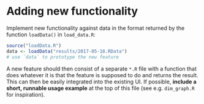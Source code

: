 # Adding new functionality

Implement new functionality against data in the format returned by the function
`loadData()` in `load_data.R`:

```r
source("loadData.R")
data <- loadData("results/2017-05-18.RData")
# use `data` to prototype the new feature
```

A new feature should then consist of a separate `*.R` file with a function that
does whatever it is that the feature is supposed to do and returns the result.
This can then be easily integrated into the existing UI. If possible, **include
a short, runnable usage example** at the top of this file (see e.g.
`dim_graph.R` for inspiration).
